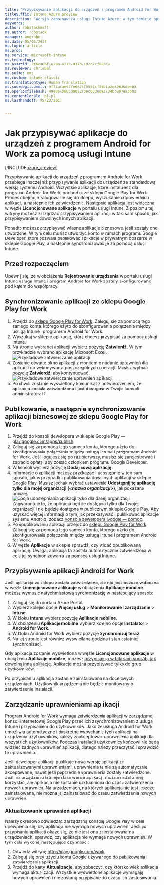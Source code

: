 ```yaml
---
title: "Przypisywanie aplikacji do urządzeń z programem Android for Work | Microsoft Docs"
titleSuffix: Intune Azure preview
description: "Wersja zapoznawcza usługi Intune Azure: w tym temacie opisano sposób synchronizowania, a następnie przypisywania aplikacji ze sklepu Google Play for Work do urządzeń z programem Android for Work."
keywords: 
author: robstackmsft
ms.author: robstack
manager: angrobe
ms.date: 05/05/2017
ms.topic: article
ms.prod: 
ms.service: microsoft-intune
ms.technology: 
ms.assetid: 2f6c06bf-e29a-4715-937b-1d2c7cf663d4
ms.reviewer: chrisbal
ms.suite: ems
ms.custom: intune-classic
ms.translationtype: Human Translation
ms.sourcegitcommit: 9ff1adae93fe6873f5551cf58b1a2e89638dee85
ms.openlocfilehash: 49e86ab665d9022739c0330092734ba897ea3b02
ms.contentlocale: pl-pl
ms.lasthandoff: 05/23/2017


---
```


# <a name="how-to-assign-apps-to-android-for-work-devices-with-intune"></a>Jak przypisywać aplikacje do urządzeń z programem Android for Work za pomocą usługi Intune

[!INCLUDE[azure_preview](./includes/azure_preview.md)]

Przypisywanie aplikacji do urządzeń z programem Android for Work przebiega inaczej niż przypisywanie aplikacji do urządzeń ze standardową wersją systemu Android. Wszystkie aplikacje, które instalujesz dla programu Android for Work, pochodzą ze sklepu Google Play for Work. Proces obejmuje zalogowanie się do sklepu, wyszukanie odpowiednich aplikacji, a następnie ich zatwierdzenie.
Następnie aplikacja jest widoczna w węźle **Licencjonowane aplikacje** w portalu usługi Intune. Z poziomu tej witryny możesz zarządzać przypisywaniem aplikacji w taki sam sposób, jak przypisywaniem dowolnych innych aplikacji.

Ponadto możesz przypisywać własne aplikacje biznesowe, jeśli zostały one utworzone. W tym celu musisz utworzyć konto w ramach programu Google Developer, które pozwala publikować aplikacje w prywatnym obszarze w sklepie Google Play, a następnie synchronizować je za pomocą usługi Intune.

## <a name="before-you-start"></a>Przed rozpoczęciem

Upewnij się, że w obciążeniu **Rejestrowanie urządzenia** w portalu usługi Intune usługa Intune i program Android for Work zostały skonfigurowane pod kątem do współpracy.

## <a name="synchronize-an-app-from-the-google-play-for-work-store"></a>Synchronizowanie aplikacji ze sklepu Google Play for Work


1. Przejdź do [sklepu Google Play for Work](https://play.google.com/work). Zaloguj się za pomocą tego samego konta, którego użyto do skonfigurowania połączenia między usługą Intune i programem Android for Work.
2. Wyszukaj w sklepie aplikację, którą chcesz przypisać za pomocą usługi Intune.
3. Na stronie wybranej aplikacji wybierz pozycję **Zatwierdź**. W tym przykładzie wybrano aplikację Microsoft Excel.<br>
  ![Przykładowe zatwierdzanie aplikacji](media/approve.png)
4. Zostanie otwarte okno aplikacji z monitem o nadanie uprawnień dla aplikacji do wykonywania poszczególnych operacji. Musisz wybrać pozycję **Zatwierdź**, aby kontynuować.<br>
  ![Przykładowe zatwierdzanie uprawnień aplikacji](media/approve-app-permissions.png)
5. Po chwili zostanie wyświetlony komunikat z potwierdzeniem, że aplikacja została zatwierdzona i jest dostępna w Twojej konsoli administratora IT.

## <a name="publish-then-synchronize-a-line-of-business-app-from-the-google-play-for-work-store"></a>Publikowanie, a następnie synchronizowanie aplikacji biznesowej ze sklepu Google Play for Work

1. Przejdź do konsoli dewelopera w sklepie Google Play — [play.google.com/apps/publish](https://play.google.com/apps/publish).
2. Zaloguj się za pomocą tego samego konta, którego użyto do skonfigurowania połączenia między usługą Intune i programem Android for Work. Jeśli logujesz się po raz pierwszy, musisz się zarejestrować i zapłacić opłatę, aby zostać członkiem programu Google Developer.
3. W konsoli wybierz pozycję **Dodaj nową aplikację**.
4. Informacje o aplikacji możesz przekazać i udostępnić w ten sam sposób, jak w przypadku publikowania dowolnych aplikacji w sklepie Google Play. Musisz jednak wybrać ustawienie **Udostępnij tę aplikację tylko dla mojej organizacji (<*nazwa organizacji*>)**, jak pokazano poniżej.<br>
  ![Opcja udostępniania aplikacji tylko dla danej organizacji](media/restrict.png)<br>
Zagwarantuje to, że aplikacja będzie dostępna tylko dla Twojej organizacji i nie będzie dostępna w publicznym sklepie Google Play.
Aby uzyskać więcej informacji o tym, jak przekazywać i publikować aplikacje systemu Android, zobacz [Konsola dewelopera Google — pomoc](https://support.google.com/googleplay/android-developer/answer/113469).
5. Po opublikowaniu aplikacji przejdź do [sklepu Google Play for Work](https://play.google.com/work). Zaloguj się za pomocą tego samego konta, którego użyto do skonfigurowania połączenia między usługą Intune i programem Android for Work.
6. W węźle **Aplikacje** w sklepie sprawdź, czy widać opublikowaną aplikację. Uwaga: aplikacja ta została automatycznie zatwierdzona w celu jej synchronizowania za pomocą usługi Intune.

## <a name="assign-an-android-for-work-app"></a>Przypisywanie aplikacji Android for Work

Jeśli aplikacja ze sklepu została zatwierdzona, ale nie jest jeszcze widoczna w węźle **Licencjonowane aplikacje** w obciążeniu **Aplikacje mobilne**, możesz wymusić natychmiastową synchronizację w następujący sposób:

1. Zaloguj się do portalu Azure Portal.
2. Wybierz kolejno opcje **Więcej usług** > **Monitorowanie i zarządzanie** > **Intune**.
3. W bloku **Intune** wybierz pozycję **Aplikacje mobilne**.
4. W obciążeniu **Aplikacje mobilne** wybierz kolejno opcje **Instalator** > **Android for Work**.
5. W bloku Android for Work wybierz pozycję **Synchronizuj teraz**.
6. Na tej stronie jest również wyświetlana godzina i stan ostatniej synchronizacji.

Gdy aplikacja zostanie wyświetlona w węźle **Licencjonowane aplikacje** w obciążeniu **Aplikacje mobilne**, możesz [przypisać ją w taki sam sposób, jak dowolną inną aplikację](/intune-azure/manage-apps/deploy-apps). Aplikacje można przypisywać tylko do grup użytkowników.

Po przypisaniu aplikacja zostanie zainstalowana na docelowych urządzeniach. Użytkownik urządzenia nie będzie monitowany o zatwierdzenie instalacji.

## <a name="manage-app-permissions"></a>Zarządzanie uprawnieniami aplikacji
Program Android for Work wymaga zatwierdzenia aplikacji w zarządzanej konsoli internetowej Google Play przed ich zsynchronizowaniem z usługą Intune i przypisaniem do użytkowników.  Jako że usługa Android for Work umożliwia automatyczne i dyskretne wypychanie tych aplikacji na urządzenia użytkowników, należy zaakceptować uprawnienia aplikacji dla wszystkich użytkowników.  Podczas instalacji użytkownicy końcowi nie będą widzieć żadnych uprawnień aplikacji, dlatego należy przeczytać i sprawdzić te uprawnienia.

Jeśli deweloper aplikacji publikuje nową wersję aplikacji ze zaktualizowanymi uprawnieniami, uprawnienia te nie są automatycznie akceptowane, nawet jeśli poprzednie uprawnienia zostały zatwierdzone. Jeśli na urządzeniu istnieje stara wersja aplikacji, można nadal z niej korzystać, ale aplikacja nie zostanie uaktualniona do czasu zatwierdzenia nowych uprawnień. Na urządzeniach, na których aplikacja nie jest jeszcze zainstalowana, nie można jej zainstalować do czasu zatwierdzenia nowych uprawnień.

### <a name="how-to-update-app-permissions"></a>Aktualizowanie uprawnień aplikacji

Należy okresowo odwiedzać zarządzaną konsolę Google Play w celu upewnienia się, czy aplikacja nie wymaga nowych uprawnień. Jeśli po przypisaniu aplikacji okaże się, że nie jest ona zainstalowana na urządzeniach, sprawdź, czy aplikacja nie wymaga nowych uprawnień. W tym celu wykonaj następujące czynności:

1. Odwiedź witrynę http://play.google.com/work
2. Zaloguj się przy użyciu konta Google używanego do publikowania i zatwierdzania aplikacji.
3. Przejdź do karty **Aktualizacje**, aby zobaczyć, czy którakolwiek aplikacja wymaga aktualizacji.  Wszystkie wyświetlone aplikacje wymagają nowych uprawnień i nie zostaną przypisane do czasu ich zastosowania.  

